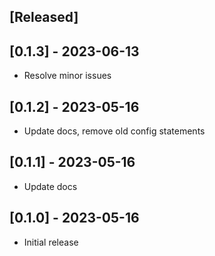## [Released]

## [0.1.3] - 2023-06-13

- Resolve minor issues

## [0.1.2] - 2023-05-16

- Update docs, remove old config statements

## [0.1.1] - 2023-05-16

- Update docs

## [0.1.0] - 2023-05-16

- Initial release
